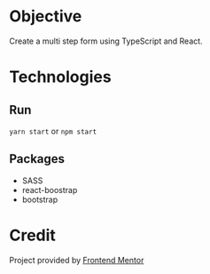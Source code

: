 # Objective

Create a multi step form using TypeScript and React.

# Technologies

## Run

`yarn start` or `npm start`

## Packages
- SASS
- react-boostrap
- bootstrap

# Credit

Project provided by [Frontend Mentor](https://www.frontendmentor.io/challenges/multistep-form-YVAnSdqQBJ)